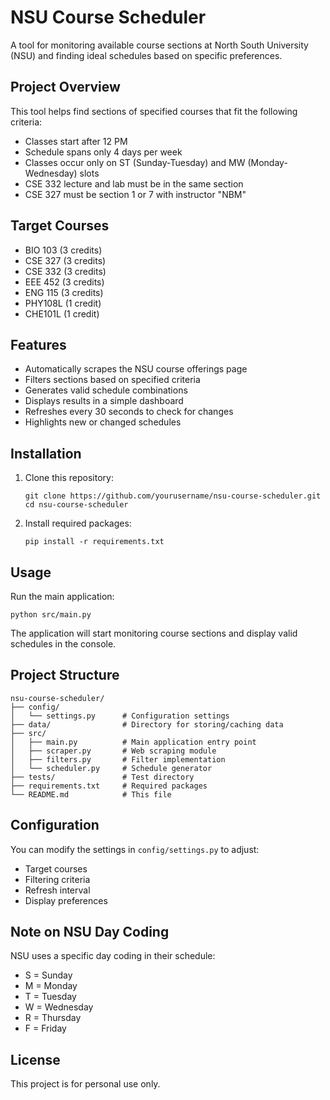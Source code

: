 # NSU Course Scheduler

A tool for monitoring available course sections at North South University (NSU) and finding ideal schedules based on specific preferences.

## Project Overview

This tool helps find sections of specified courses that fit the following criteria:
- Classes start after 12 PM
- Schedule spans only 4 days per week
- Classes occur only on ST (Sunday-Tuesday) and MW (Monday-Wednesday) slots
- CSE 332 lecture and lab must be in the same section
- CSE 327 must be section 1 or 7 with instructor "NBM"

## Target Courses

- BIO 103 (3 credits)
- CSE 327 (3 credits)
- CSE 332 (3 credits)
- EEE 452 (3 credits)
- ENG 115 (3 credits)
- PHY108L (1 credit)
- CHE101L (1 credit)

## Features

- Automatically scrapes the NSU course offerings page
- Filters sections based on specified criteria
- Generates valid schedule combinations
- Displays results in a simple dashboard
- Refreshes every 30 seconds to check for changes
- Highlights new or changed schedules

## Installation

1. Clone this repository:
   ```
   git clone https://github.com/yourusername/nsu-course-scheduler.git
   cd nsu-course-scheduler
   ```

2. Install required packages:
   ```
   pip install -r requirements.txt
   ```

## Usage

Run the main application:

```
python src/main.py
```

The application will start monitoring course sections and display valid schedules in the console.

## Project Structure

```
nsu-course-scheduler/
├── config/
│   └── settings.py      # Configuration settings
├── data/                # Directory for storing/caching data
├── src/
│   ├── main.py          # Main application entry point
│   ├── scraper.py       # Web scraping module
│   ├── filters.py       # Filter implementation
│   └── scheduler.py     # Schedule generator
├── tests/               # Test directory
├── requirements.txt     # Required packages
└── README.md            # This file
```

## Configuration

You can modify the settings in `config/settings.py` to adjust:
- Target courses
- Filtering criteria
- Refresh interval
- Display preferences

## Note on NSU Day Coding

NSU uses a specific day coding in their schedule:
- S = Sunday
- M = Monday
- T = Tuesday
- W = Wednesday
- R = Thursday
- F = Friday

## License

This project is for personal use only. 